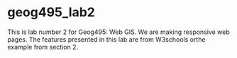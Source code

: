 # geog495_lab2

This is lab number 2 for Geog495: Web GIS. We are making responsive web pages.
The features presented in this lab are from W3schools orthe example from section 2.
